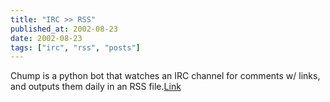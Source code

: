 ```yaml
---
title: "IRC >> RSS"
published_at: 2002-08-23
date: 2002-08-23
tags: ["irc", "rss", "posts"]
---
```

Chump is a python bot that watches an IRC channel for comments w/ links, and outputs them daily in an RSS file.[Link](http://usefulinc.com/chump/)
